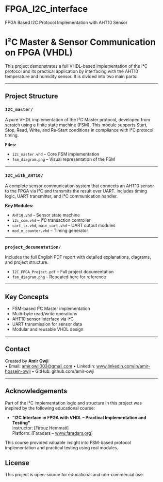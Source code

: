 # FPGA_I2C_interface
FPGA Based I2C Protocol Implementation with AHT10 Sensor
# I²C Master & Sensor Communication on FPGA (VHDL)

This project demonstrates a full VHDL-based implementation of the I²C protocol and its practical application by interfacing with the AHT10 temperature and humidity sensor. It is divided into two main parts:

---

##  Project Structure

### `I2C_master/`
A pure VHDL implementation of the I²C Master protocol, developed from scratch using a finite state machine (FSM). This module supports Start, Stop, Read, Write, and Re-Start conditions in compliance with I²C protocol timing.

**Files:**
- `i2c_master.vhd` – Core FSM implementation
- `fsm_diagram.png` – Visual representation of the FSM

---

### `I2C_with_AHT10/`
A complete sensor communication system that connects an AHT10 sensor to the FPGA via I²C and transmits the result over UART. Includes timing logic, UART transmitter, and I²C communication handler.

**Key Modules:**
- `AHT10.vhd` – Sensor state machine
- `i2c_com.vhd` – I²C transaction controller
- `uart_tx.vhd`, `main_uart.vhd` – UART output modules
- `mod_m_counter.vhd` – Timing generator

---

### `project_documentation/`
Includes the full English PDF report with detailed explanations, diagrams, and project structure.

- `I2C_FPGA_Project.pdf` – Full project documentation
- `fsm_diagram.png` – Repeated here for reference

---

##  Key Concepts

- FSM-based I²C Master implementation
- Multi-byte read/write operations
- AHT10 sensor interface via I²C
- UART transmission for sensor data
- Modular and reusable VHDL design

---

##  Contact

Created by **Amir Owji**  
•	Email: amir.owji003@gmail.com
•	LinkedIn: www.linkedin.com/in/amir-hossein-owji
•	GitHub: github.com/amir-owji

---
##  Acknowledgements

Part of the I²C implementation logic and structure in this project was inspired by the following educational course:

- **"I2C Interface in FPGA with VHDL – Practical Implementation and Testing"**  
  Instructor: [Firouz Hemmati]  
  Platform: [Faradars – www.faradars.org]

This course provided valuable insight into FSM-based protocol implementation and practical testing using real modules.  


##  License

This project is open-source for educational and non-commercial use.

